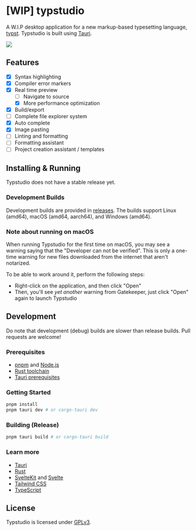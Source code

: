 # [WIP] typstudio

A W.I.P desktop application for a new markup-based typesetting language, [typst](https://github.com/typst/typst).
Typstudio is built using [Tauri](https://tauri.app/).

![](.github/assets/screenshot.png)

## Features

- [x] Syntax highlighting
- [x] Compiler error markers
- [x] Real time preview
    - [ ] Navigate to source
    - [x] More performance optimization
- [x] Build/export
- [ ] Complete file explorer system
- [x] Auto complete
- [x] Image pasting
- [ ] Linting and formatting
- [ ] Formatting assistant
- [ ] Project creation assistant / templates

## Installing & Running

Typstudio does not have a stable release yet.

### Development Builds

Development builds are provided in [releases](https://github.com/zhao-leo/typstudio/releases).
The builds support Linux (amd64), macOS (amd64, aarch64), and Windows (amd64).

### Note about running on macOS

When running Typstudio for the first time on macOS, you may see a warning saying that the "Developer can not be
verified". This is only a one-time warning for new files downloaded from the internet that aren't notarized.

To be able to work around it, perform the following steps:

- Right-click on the application, and then click "Open"
- Then, you'll see *yet another* warning from Gatekeeper, just click "Open" again to launch Typstudio

## Development

Do note that development (debug) builds are slower than release builds. Pull requests are welcome!

### Prerequisites

- [pnpm](https://pnpm.io/) and [Node.js](https://nodejs.org/en)
- [Rust toolchain](https://www.rust-lang.org/tools/install)
- [Tauri prerequisites](https://tauri.app/v1/guides/getting-started/prerequisites)

### Getting Started

```bash
pnpm install
pnpm tauri dev # or cargo-tauri dev
```

### Building (Release)

```bash
pnpm tauri build # or cargo-tauri build
```

### Learn more

- [Tauri](https://tauri.app/v1/guides/)
- [Rust](https://doc.rust-lang.org/book/)
- [SvelteKit](https://kit.svelte.dev/docs/introduction) and [Svelte](https://svelte.dev/docs)
- [Tailwind CSS](https://tailwindcss.com/docs)
- [TypeScript](https://www.typescriptlang.org/docs/)

## License

Typstudio is licensed under [GPLv3](COPYING).
